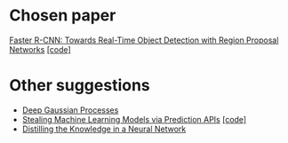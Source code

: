 # Chosen paper

[Faster R-CNN: Towards Real-Time Object Detection with Region Proposal Networks](http://papers.nips.cc/paper/5638-faster-r-cnn-towards-real-time-object-detection-with-region-proposal-networks) [\[code\]](https://github.com/smallcorgi/Faster-RCNN_TF)

# Other suggestions

* [Deep Gaussian Processes](http://www.jmlr.org/proceedings/papers/v31/damianou13a.pdf)
* [Stealing Machine Learning Models via Prediction APIs](https://www.usenix.org/conference/usenixsecurity16/technical-sessions/presentation/tramer) [\[code\]](https://github.com/ftramer/Steal-ML)
* [Distilling the Knowledge in a Neural Network](https://arxiv.org/abs/1503.02531)
